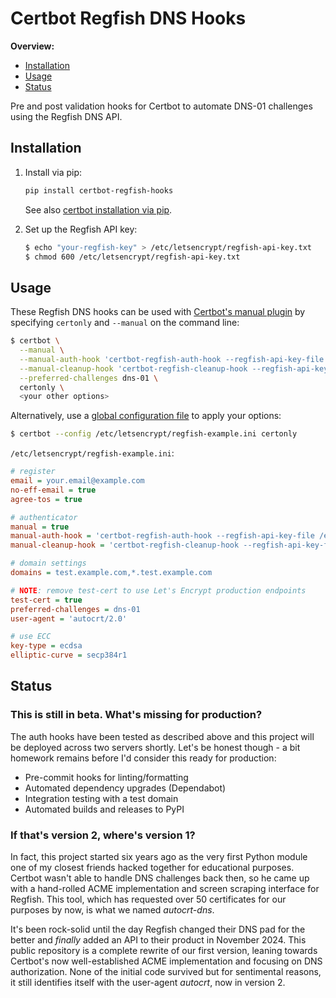 # Certbot Regfish DNS Hooks

**Overview:**

- [Installation](#installation)
- [Usage](#usage)
- [Status](#status)

Pre and post validation hooks for Certbot to automate DNS-01 challenges using the
Regfish DNS API.

## Installation

1. Install via pip:

   ```bash
   pip install certbot-regfish-hooks
   ```

   See also
   [certbot installation via pip](https://certbot.eff.org/instructions?ws=other&os=pip).

2. Set up the Regfish API key:

   ```bash
   $ echo "your-regfish-key" > /etc/letsencrypt/regfish-api-key.txt
   $ chmod 600 /etc/letsencrypt/regfish-api-key.txt
   ```

## Usage

These Regfish DNS hooks can be used with
[Certbot's manual plugin](https://eff-certbot.readthedocs.io/en/stable/using.html#manual)
by specifying `certonly` and `--manual` on the command line:

```bash
$ certbot \
  --manual \
  --manual-auth-hook 'certbot-regfish-auth-hook --regfish-api-key-file /etc/letsencrypt/regfish-api-key.txt' \
  --manual-cleanup-hook 'certbot-regfish-cleanup-hook --regfish-api-key-file /etc/letsencrypt/regfish-api-key.txt' \
  --preferred-challenges dns-01 \
  certonly \
  <your other options>
```

Alternatively, use a
[global configuration file](https://eff-certbot.readthedocs.io/en/stable/using.html#configuration-file)
to apply your options:

```bash
$ certbot --config /etc/letsencrypt/regfish-example.ini certonly
```

`/etc/letsencrypt/regfish-example.ini`:

```ini
# register
email = your.email@example.com
no-eff-email = true
agree-tos = true

# authenticator
manual = true
manual-auth-hook = 'certbot-regfish-auth-hook --regfish-api-key-file /etc/letsencrypt/regfish-api-key.txt'
manual-cleanup-hook = 'certbot-regfish-cleanup-hook --regfish-api-key-file /etc/letsencrypt/regfish-api-key.txt'

# domain settings
domains = test.example.com,*.test.example.com

# NOTE: remove test-cert to use Let's Encrypt production endpoints
test-cert = true
preferred-challenges = dns-01
user-agent = 'autocrt/2.0'

# use ECC
key-type = ecdsa
elliptic-curve = secp384r1
```

## Status

### This is still in beta. What's missing for production?

The auth hooks have been tested as described above and this project will be deployed
across two servers shortly. Let's be honest though - a bit homework remains before I'd
consider this ready for production:

- Pre-commit hooks for linting/formatting
- Automated dependency upgrades (Dependabot)
- Integration testing with a test domain
- Automated builds and releases to PyPI

### If that's version 2, where's version 1?

In fact, this project started six years ago as the very first Python module one of my
closest friends hacked together for educational purposes. Certbot wasn't able to handle
DNS challenges back then, so he came up with a hand-rolled ACME implementation and
screen scraping interface for Regfish. This tool, which has requested over 50
certificates for our purposes by now, is what we named _autocrt-dns_.

It's been rock-solid until the day Regfish changed their DNS pad for the better and
_finally_ added an API to their product in November 2024. This public repository is a
complete rewrite of our first version, leaning towards Certbot's now well-established
ACME implementation and focusing on DNS authorization. None of the initial code survived
but for sentimental reasons, it still identifies itself with the user-agent _autocrt_,
now in version 2.
